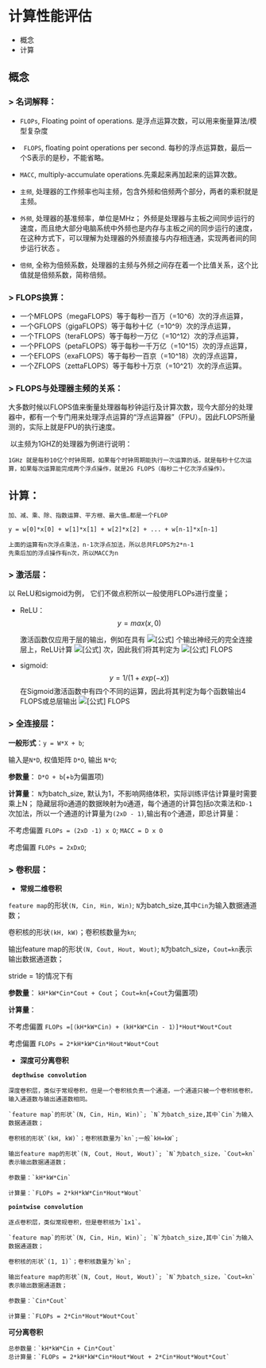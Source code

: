 # 计算性能评估

- 概念
- 计算



## 概念

### > 名词解释：

- `FLOPs`,  Floating point of operations. 是浮点运算次数，可以用来衡量算法/模型复杂度 

- ` FLOPS`, floating point operations per second. 每秒的浮点运算数，最后一个S表示的是秒，不能省略。
- `MACC`, multiply-accumulate operations.先乘起来再加起来的运算次数。

- `主频`, 处理器的工作频率也叫主频，包含外频和倍频两个部分，两者的乘积就是主频。
- `外频`, 处理器的基准频率，单位是MHz； 外频是处理器与主板之间同步运行的速度，而且绝大部分电脑系统中外频也是内存与主板之间的同步运行的速度，在这种方式下，可以理解为处理器的外频直接与内存相连通，实现两者间的同步运行状态 。
-  `倍频`, 全称为倍频系数，处理器的主频与外频之间存在着一个比值关系，这个比值就是倍频系数，简称倍频。

### > FLOPS换算：

- 一个MFLOPS（megaFLOPS）等于每秒一百万（=10^6）次的浮点运算，
- 一个GFLOPS（gigaFLOPS）等于每秒十亿（=10^9）次的浮点运算，
- 一个TFLOPS（teraFLOPS）等于每秒一万亿（=10^12）次的浮点运算，
- 一个PFLOPS（petaFLOPS）等于每秒一千万亿（=10^15）次的浮点运算，
- 一个EFLOPS（exaFLOPS）等于每秒一百京（=10^18）次的浮点运算，
- 一个ZFLOPS（zettaFLOPS）等于每秒十万京（=10^21）次的浮点运算。

### > FLOPS与处理器主频的关系：

​		大多数时候以FLOPS值来衡量处理器每秒钟运行及计算次数，现今大部分的处理器中，都有一个专门用来处理浮点运算的“浮点运算器”（FPU）。因此FLOPS所量测的，实际上就是FPU的执行速度。

​		以主频为1GHZ的处理器为例进行说明：

​		`1GHz 就是每秒10亿个时钟周期，如果每个时钟周期能执行一次运算的话，就是每秒十亿次运算，如果每次运算能完成两个浮点操作，就是2G FLOPS（每秒二十亿次浮点操作）。`



## 计算：

```
加、减、乘、除、指数运算、平方根、最大值…都是一个FLOP

y = w[0]*x[0] + w[1]*x[1] + w[2]*x[2] + ... + w[n-1]*x[n-1]

上面的运算有n次浮点乘法，n-1次浮点加法，所以总共FLOPS为2*n-1
先乘后加的浮点操作有n次，所以MACC为n
```

### > 激活层：

以 ReLU和sigmoid为例， 它们不做点积所以一般使用FLOPs进行度量；

- ReLU：
  $$
   y = max(x, 0)
  $$
  

   激活函数仅应用于层的输出，例如在具有 ![[公式]](https://www.zhihu.com/equation?tex=J) 个输出神经元的完全连接层上，ReLU计算 ![[公式]](https://www.zhihu.com/equation?tex=J) 次，因此我们将其判定为 ![[公式]](https://www.zhihu.com/equation?tex=J) FLOPS 

- sigmoid: 
  $$
  y = 1/(1+exp(-x))
  $$
   在Sigmoid激活函数中有四个不同的运算，因此将其判定为每个函数输出4 FLOPS或总层输出 ![[公式]](https://www.zhihu.com/equation?tex=J%5Ctimes+4) FLOPS 

### > 全连接层：

**一般形式**：`y = W*X + b`; 

输入是`N*D`, 权值矩阵 `D*O`, 输出 `N*O`; 

**参数量**： `D*O + b`(+`b`为偏置项)

**计算量**：
   `N`为batch_size, 默认为1，不影响网络体积，实际训练评估计算量时需要乘上N；
   隐藏层将`D`通道的数据映射为`O`通道，每个通道的计算包括`D`次乘法和`D-1`次加法，所以一个通道的计算量为`(2xD - 1)`,输出有`O`个通道，即总计算量：

不考虑偏置   `FLOPs = (2xD -1) x O`;   `MACC = D x O`

考虑偏置 `FLOPs = 2xDxO`; 

### > 卷积层：

- **常规二维卷积**

`feature map`的形状`(N, Cin, Hin, Win)`; `N`为batch_size,其中`Cin`为输入数据通道数；

卷积核的形状`(kH, kW)`；卷积核数量为`kn`;

输出feature map的形状`(N, Cout, Hout, Wout)`; `N`为batch_size，`Cout=kn`表示输出数据通道数；

stride = 1的情况下有

**参数量**： `kH*kW*Cin*Cout + Cout`； `Cout=kn`(+`Cout`为偏置项)

**计算量**：

不考虑偏置 `FLOPs =[（kH*kW*Cin) + (kH*kW*Cin - 1）]*Hout*Wout*Cout`

考虑偏置 `FLOPs = 2*kH*kW*Cin*Hout*Wout*Cout`

- **深度可分离卷积**

**` depthwise convolution`**

```
深度卷积层，类似于常规卷积，但是一个卷积核负责一个通道，一个通道只被一个卷积核卷积，输入通道数与输出通道数相同。

`feature map`的形状`(N, Cin, Hin, Win)`; `N`为batch_size,其中`Cin`为输入数据通道数；

卷积核的形状`(kH, kW)`；卷积核数量为`kn`;一般`kH=kW`;

输出feature map的形状`(N, Cout, Hout, Wout)`; `N`为batch_size，`Cout=kn`表示输出数据通道数；

参数量：`kH*kW*Cin`

计算量：`FLOPs = 2*kH*kW*Cin*Hout*Wout`
```

**`pointwise convolution`**

```
逐点卷积层，类似常规卷积，但是卷积核为`1x1`。

`feature map`的形状`(N, Cin, Hin, Win)`; `N`为batch_size,其中`Cin`为输入数据通道数；

卷积核的形状`(1, 1)`；卷积核数量为`kn`;

输出feature map的形状`(N, Cout, Hout, Wout)`; `N`为batch_size，`Cout=kn`表示输出数据通道数；

参数量：`Cin*Cout`

计算量：`FLOPs = 2*Cin*Hout*Wout*Cout`
```

**可分离卷积**

```
总参数量：`kH*kW*Cin + Cin*Cout`
总计算量：`FLOPs = 2*kH*kW*Cin*Hout*Wout + 2*Cin*Hout*Wout*Cout`
```



